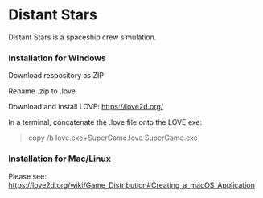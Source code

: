 # Distant Stars

Distant Stars is a spaceship crew simulation.

### Installation for Windows

Download respository as ZIP

Rename <archive>.zip to <archive>.love

Download and install LOVE: https://love2d.org/

In a terminal, concatenate the .love file onto the LOVE exe:
>copy /b love.exe+SuperGame.love SuperGame.exe

### Installation for Mac/Linux

Please see: https://love2d.org/wiki/Game_Distribution#Creating_a_macOS_Application
